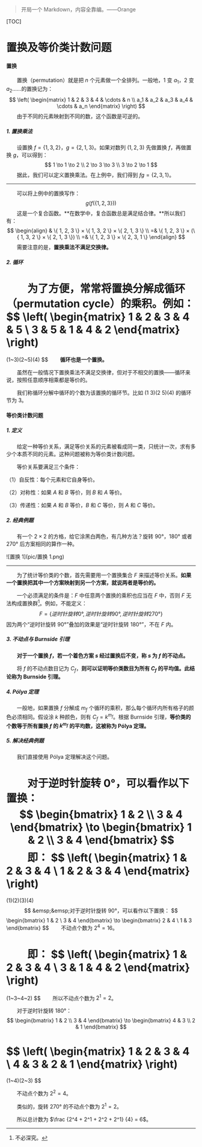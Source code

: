 >   开局一个 Markdown，内容全靠编。——Orange

[TOC]

# 置换及等价类计数问题

#### 置换

&emsp;&emsp;置换（permutation）就是把 $n$ 个元素做一个全排列。一般地，$1$ 变 $a_1$，$2$ 变 $a_2$……的置换记为：
$$
\left( 
\begin{matrix}
1 & 2 & 3 & 4 & \cdots & n
\\
a_1 & a_2 & a_3 & a_4 & \cdots & a_n
\end{matrix}
\right)
$$
&emsp;&emsp;由于不同的元素映射到不同的数，这个函数是可逆的。

##### 1. 置换乘法

&emsp;&emsp;设置换 $f = \{ 1, 3, 2 \}$，$g = \{ 2, 1, 3 \}$。如果对数列 $(1, 2, 3)$ 先做置换 $f$，再做置换 $g$，可以得到：
$$
1 \to 1 \to 2
\\
2 \to 3 \to 3
\\
3 \to 2 \to 1
$$
&emsp;&emsp;据此，我们可以定义置换乘法。在上例中，我们得到 $fg = \{ 2, 3, 1 \}$。

------

&emsp;&emsp;可以将上例中的置换写作：
$$
g(f(\{ 1, 2, 3 \}))
$$
&emsp;&emsp;这是一个复合函数。**在数学中，复合函数总是满足结合律。**所以我们有：
$$
\begin{align}
& \{ 1, 2, 3 \} × \{ 1, 3, 2 \} × \{ 2, 1, 3 \}
\\
=& \{ 1, 2, 3 \} × (\{ 1, 3, 2 \} × \{ 2, 1, 3 \})
\\
=& \{ 1, 2, 3 \} × \{ 2, 3, 1 \}
\end{align}
$$
&emsp;&emsp;需要注意的是，**置换乘法不满足交换律。**

##### 2. 循环

&emsp;&emsp;为了方便，常常将置换分解成循环（permutation cycle）的乘积。例如：
$$
\left(
\begin{matrix}
1 & 2 & 3 & 4 & 5
\\
3 & 5 & 1 & 4 & 2
\end{matrix}
\right)
=
(1~3)(2~5)(4)
$$
&emsp;&emsp;**循环也是一个置换。**

&emsp;&emsp;虽然在一般情况下置换乘法不满足交换律，但对于不相交的置换——循环来说，按照任意顺序相乘都是等价的。

&emsp;&emsp;我们称循环分解中循环的个数为该置换的循环节。比如 $(1~3)(2~5)(4)$ 的循环节为 $3$。

#### 等价类计数问题

##### 1. 定义

&emsp;&emsp;给定一种等价关系，满足等价关系的元素被看成同一类，只统计一次，求有多少个本质不同的元素。这种问题被称为等价类计数问题。

&emsp;&emsp;等价关系要满足三个条件：

（1）自反性：每个元素和它自身等价。

（2）对称性：如果 $A$ 和 $B$ 等价，则 $B$ 和 $A$ 等价。

（3）传递性：如果 $A$ 和 $B$ 等价，$B$ 和 $C$ 等价，则 $A$ 和 $C$ 等价。

##### 2. 经典例题

&emsp;&emsp;有一个 $2 × 2$ 的方格，给它涂黑白两色，有几种方法？旋转 90°，180° 或者 270° 后方案相同的算作一种。

![置换 1](pic/置换 1.png)

------

&emsp;&emsp;为了统计等价类的个数，首先需要用一个置换集合 $F$ 来描述等价关系。**如果一个置换把其中一个方案映射到另一个方案，就说两者是等价的。**

&emsp;&emsp;一个必须满足的条件是：$F$ 中任意两个置换的乘积也应当在 $F$ 中，否则 $F$ 无法构成置换群[^置换群]。例如，不能定义：
$$
F = \{ 逆时针旋转 0°, 逆时针旋转 90°, 逆时针旋转 270° \}
$$
因为两个“逆时针旋转 90°”叠加的效果是“逆时针旋转 180°”，不在 $F$ 内。

[^置换群]: 不必深究。 

##### 3. 不动点与 Burnside 引理

&emsp;&emsp;**对于一个置换 $f$，若一个着色方案 $s$ 经过置换后不变，称 $s$ 为 $f$ 的不动点。**

&emsp;&emsp;将 $f$ 的不动点数目记为 $C_f$，**则可以证明等价类数目为所有 $C_f$ 的平均值。此结论称为 Burnside 引理。**

##### 4. Pólya 定理

&emsp;&emsp;一般地，如果置换 $f$ 分解成 $m_f$ 个循环的乘积，那么每个循环内所有格子的颜色必须相同。假设涂 $k$ 种颜色，则有 $C_f = k^{m_f}$。根据 Burnside 引理，**等价类的个数等于所有置换 $f$ 的 $k^{m_f}$ 的平均数，这被称为 Pólya 定理。**

##### 5. 解决经典例题

&emsp;&emsp;我们直接使用 Pólya 定理解决这个问题。

&emsp;&emsp;对于逆时针旋转 0°，可以看作以下置换：
$$
\begin{bmatrix}
1 & 2
\\
3 & 4
\end{bmatrix}
\to
\begin{bmatrix}
1 & 2
\\
3 & 4
\end{bmatrix}
$$
&emsp;&emsp;即：
$$
\left(
\begin{matrix}
1 & 2 & 3 & 4
\\
1 & 2 & 3 & 4
\end{matrix}
\right)
=
(1)(2)(3)(4)
$$
&emsp;&emsp;对于逆时针旋转 90°，可以看作以下置换：
$$
\begin{bmatrix}
1 & 2
\\
3 & 4
\end{bmatrix}
\to
\begin{bmatrix}
2 & 4
\\
1 & 3
\end{bmatrix}
$$
&emsp;&emsp;不动点个数为 $2^4 = 16$。

&emsp;&emsp;即：
$$
\left(
\begin{matrix}
1 & 2 & 3 & 4
\\
3 & 1 & 4 & 2
\end{matrix}
\right)
=
(1~3~4~2)
$$
&emsp;&emsp;所以不动点个数为 $2^1 = 2$。

&emsp;&emsp;对于逆时针旋转 180°：
$$
\begin{bmatrix}
1 & 2
\\
3 & 4
\end{bmatrix}
\to
\begin{bmatrix}
4 & 3
\\
2 & 1
\end{bmatrix}
$$

$$
\left(
\begin{matrix}
1 & 2 & 3 & 4
\\
4 & 3 & 2 & 1
\end{matrix}
\right)
=
(1~4)(2~3)
$$

&emsp;&emsp;不动点个数为 $2^2 = 4$。

&emsp;&emsp;类似的，旋转 270° 的不动点个数为 $2^1 = 2$。

&emsp;&emsp;所以总计数为 $\frac {2^4 + 2^1 + 2^2 + 2^1} {4} = 6$。